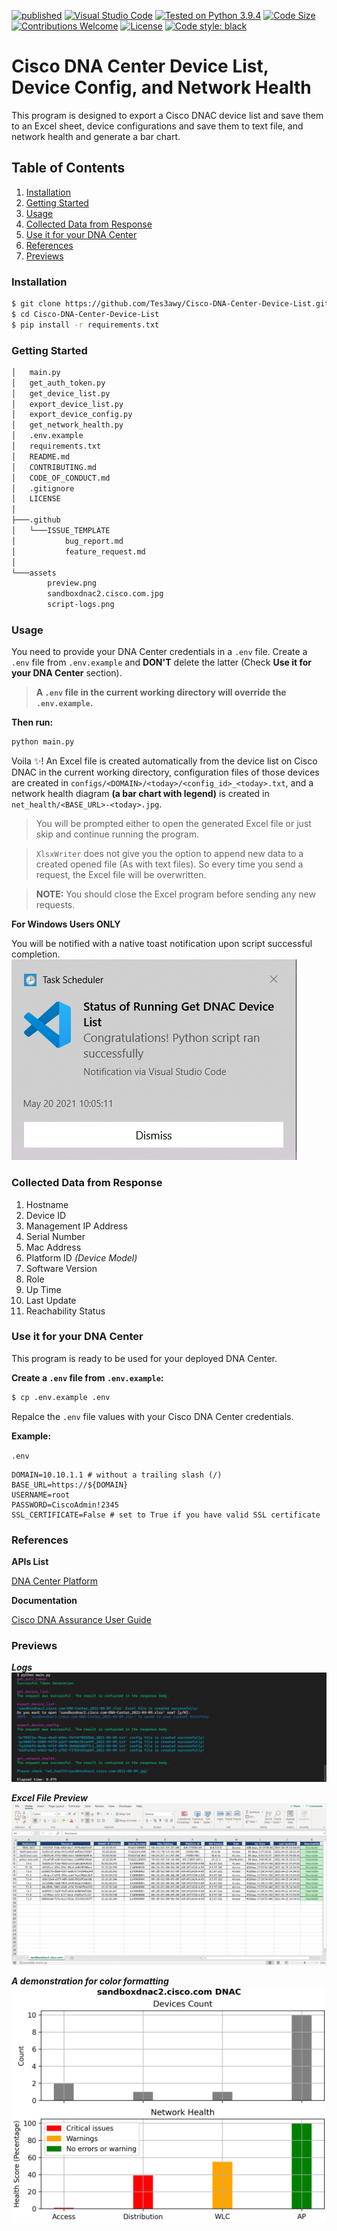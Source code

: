 [![published](https://static.production.devnetcloud.com/codeexchange/assets/images/devnet-published.svg)](https://developer.cisco.com/codeexchange/github/repo/Tes3awy/Cisco-DNA-Center-Device-List)
[![Visual Studio Code](https://img.shields.io/badge/VSCode-1.56.0-blue.svg?logo=visual-studio-code)](https://code.visualstudio.com/)
[![Tested on Python 3.9.4](https://img.shields.io/badge/Tested%20-Python%203.9.4-blue.svg?logo=python)](https://www.python.org/downloads)
[![Code Size](https://img.shields.io/github/languages/code-size/Tes3awy/Cisco-DNA-Center-Device-List?color=green)](https://github.com/Tes3awy/Cisco-DNA-Center-Device-List)
[![Contributions Welcome](https://img.shields.io/static/v1.svg?label=Contributions&message=Welcome&color=0059b3)](https://github.com/Tes3awy/Cisco-DNA-Center-Device-List/blob/main/CONTRIBUTING.md)
[![License](https://img.shields.io/github/license/Tes3awy/Cisco-DNA-Center-Device-List)](https://github.com/Tes3awy/Cisco-DNA-Center-Device-List)
[![Code style: black](https://img.shields.io/badge/code%20style-black-000000.svg)](https://github.com/psf/black)

# Cisco DNA Center Device List, Device Config, and Network Health

This program is designed to export a Cisco DNAC device list and save them to an Excel sheet, device configurations and save them to text file, and network health and generate a bar chart.

## Table of Contents

1. [Installation](#installation)
2. [Getting Started](#getting-started)
3. [Usage](#usage)
4. [Collected Data from Response](#collected-data)
5. [Use it for your DNA Center](#use-it-for-your-dna-center)
6. [References](#references)
7. [Previews](#previews)

### Installation

```bash
$ git clone https://github.com/Tes3awy/Cisco-DNA-Center-Device-List.git
$ cd Cisco-DNA-Center-Device-List
$ pip install -r requirements.txt
```

### Getting Started

```bash
│   main.py
│   get_auth_token.py
│   get_device_list.py
│   export_device_list.py
│   export_device_config.py
│   get_network_health.py
│   .env.example
│   requirements.txt
│   README.md
│   CONTRIBUTING.md
│   CODE_OF_CONDUCT.md
│   .gitignore
│   LICENSE
│
├───.github
│   └───ISSUE_TEMPLATE
│           bug_report.md
│           feature_request.md
│
└───assets
        preview.png
        sandboxdnac2.cisco.com.jpg
        script-logs.png
```

### Usage

You need to provide your DNA Center credentials in a `.env` file. Create a `.env` file from `.env.example` and **DON'T** delete the latter (Check **Use it for your DNA Center** section).

> **A `.env` file in the current working directory will override the `.env.example`.**

**Then run:**

```python
python main.py
```

Voila :sparkles:! An Excel file is created automatically from the device list on Cisco DNAC in the current working directory, configuration files of those devices are created in `configs/<DOMAIN>/<today>/<config_id>_<today>.txt`, and a network health diagram **(a bar chart with legend)** is created in `net_health/<BASE_URL>-<today>.jpg`.

> You will be prompted either to open the generated Excel file or just skip and continue running the program.

> `XlsxWriter` does not give you the option to append new data to a created opened file (As with text files). So every time you send a request, the Excel file will be overwritten.

> **NOTE:** You should close the Excel program before sending any new requests.

**For Windows Users ONLY**

You will be notified with a native toast notification upon script successful completion.
![Toast Notification](assets/toast-notification.png)

### Collected Data from Response

1. Hostname
2. Device ID
3. Management IP Address
4. Serial Number
5. Mac Address
6. Platform ID _(Device Model)_
7. Software Version
8. Role
9. Up Time
10. Last Update
11. Reachability Status

### Use it for your DNA Center

This program is ready to be used for your deployed DNA Center.

**Create a `.env` file from `.env.example`:**

```bash
$ cp .env.example .env
```

Repalce the `.env` file values with your Cisco DNA Center credentials.

**Example:**

`.env`

```vim
DOMAIN=10.10.1.1 # without a trailing slash (/)
BASE_URL=https://${DOMAIN}
USERNAME=root
PASSWORD=CiscoAdmin!2345
SSL_CERTIFICATE=False # set to True if you have valid SSL certificate
```

### References

**APIs List**

[DNA Center Platform](https://developer.cisco.com/docs/dna-center/#!authentication-api)

**Documentation**

[Cisco DNA Assurance User Guide](https://www.cisco.com/c/en/us/td/docs/cloud-systems-management/network-automation-and-management/dna-center-assurance/1-3/b_cisco_dna_assurance_1_3_ug/b_cisco_dna_assurance_1_3_ug_chapter_0101.html#task_rn2_zdr_yy__p_assurance_score)

### Previews

**_Logs_**
![Script Logs](assets/script-logs.png)

**_Excel File Preview_**
![Excel File Preview](assets/preview.png)

**_A demonstration for color formatting_**
![Network Health Bar Chart](assets/sandboxdnac2.cisco.com.jpg)
